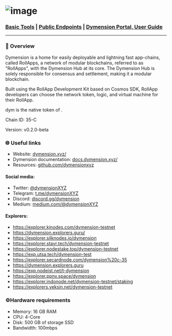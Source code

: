 # ![image](https://github.com/Cumulo-pro/Dymension/assets/2853158/975e4e93-2477-4152-a51e-1019c420e7c8)



<h3><a href="https://github.com/Cumulo-pro/Dymension/wiki/Basic-tools-for-a-validator-node-in-Dymension"> Basic Tools</a>  | <a href="https://github.com/Cumulo-pro/Dymension/wiki/Validator-Services:-Public-Endpoints"> Public Endpoints</a> | <a href="https://medium.com/cumulo-pro/dymension-portal-user-guide-e6f2e8eadee0">Dymension Portal, User Guide</a>
</h3>


<hr>
 <h3>📌 Overview</h3>
<p><span class="color">Dymension</span>  is a home for easily deployable and lightning fast app-chains, called RollApps, a network of modular blockchains, referred to as "RollApps", with the Dymension Hub at its core. The Dymension Hub is solely responsible for consensus and settlement, making it a modular blockchain.</p>

<p>Built using the RollApp Development Kit based on Cosmos SDK, RollApp developers can choose the network token, logic, and virtual machine for their RollApp.</p>

<p><span class="color">dym </span> is the native token of <?php echo $name ?>.</p>

<p>Chain ID: <span class="color">35-C</span></p>
<p>Version: <span class="color">v0.2.0-beta</span></p>
<h3>🌐 Useful links</h3>
<ul>
  <li> Website: <a href="https://dymension.xyz/">dymension.xyz/</a></li>
  <li> Dymension documentation: <a href="https://docs.dymension.xyz/">docs.dymension.xyz/</a></li>
  <li> Resources: <a href="https://github.com/dymensionxyz">github.com/dymensionxyz</a></li>
</ul>
<h4>Social media:</h4>
<ul>
  <li>Twitter: <a href="https://twitter.com/dymensionXYZ">@dymensionXYZ</a></li>
  <li>Telegram: <a href="https://t.me/dymensionXYZ">t.me/dymensionXYZ</a></li>
  <li>Discord: <a href="https://discord.gg/dymension">discord.gg/dymension</a></li>
  <li>Medium: <a href="https://medium.com/@dymensionXYZ">medium.com/@dymensionXYZ</a></li>
</ul>
<h4>Explorers:</h4>
<ul>
 <li><a href="https://explorer.kjnodes.com/dymension-testnet">https://explorer.kjnodes.com/dymension-testnet</a></li>
  <li><a href="https://dymension.explorers.guru/">https://dymension.explorers.guru/</a></li>
  <li><a href="https://explorer.silknodes.io/dymension">https://explorer.silknodes.io/dymension</a></li>
  <li><a href="https://explorer.stavr.tech/dymension-testnet">https://explorer.stavr.tech/dymension-testnet</a></li>
  <li><a href="https://explorer.nodestake.top/dymension-testnet">https://explorer.nodestake.top/dymension-testnet</a></li>
  <li><a href="https://exp.utsa.tech/dymension-test/">https://exp.utsa.tech/dymension-test</a></li>
  <li><a href="https://explorer.secardnode.com/dymension%20c-35">https://explorer.secardnode.com/dymension%20c-35</a></li>
  <li><a href="https://dymension.explorers.guru/">https://dymension.explorers.guru</a></li>
  <li><a href="https://exp.nodeist.net/t-dymension/"> https://exp.nodeist.net/t-dymension</a></li>
  <li><a href="https://explorer.ppnv.space/dymension">https://explorer.ppnv.space/dymension</a></li>
  <li><a href="https://explorer.indonode.net/dymension-testnet/staking">https://explorer.indonode.net/dymension-testnet/staking</a></li>
   <li><a href="https://explorers.yeksin.net/dymension-testnet">https://explorers.yeksin.net/dymension-testnet</a></li> 
</ul>
<h3>⚙️Hardware requirements</h3>
<ul>
  <li> Memory: 16 GB RAM  </li>
  <li>CPU: 4-Core  </li>
  <li> Disk: 500 GB of storage SSD  </li>
  <li>Bandwidth: 100mbps</li>
</ul>	
